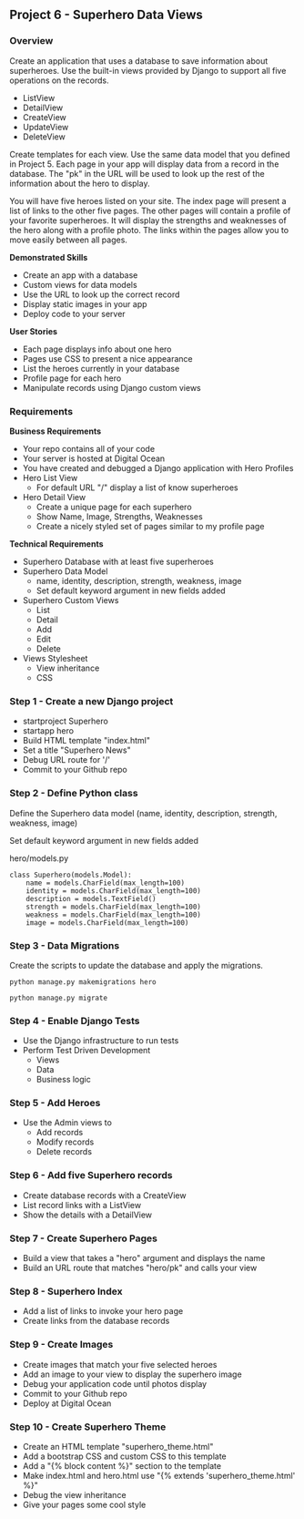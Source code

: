 ## Project 6 - Superhero Data Views


### Overview

Create an application that uses a database to save information about superheroes.
Use the built-in views provided by Django to support all five operations on
the records.

* ListView
* DetailView
* CreateView
* UpdateView
* DeleteView

Create templates for each view. Use the same data model that you defined in 
Project 5. Each page in your app will display data from a record in the
database. The "pk" in the URL will be used to look up the rest of the
information about the hero to display.

You will have five heroes listed on your site. 
The index page will present a list of links to the
other five pages. The other pages will contain a profile of your favorite
superheroes. It will display the strengths and weaknesses of the hero along with a
profile photo. The links within the pages allow you to move easily between all
pages.


**Demonstrated Skills**

* Create an app with a database
* Custom views for data models
* Use the URL to look up the correct record
* Display static images in your app
* Deploy code to your server


**User Stories**

* Each page displays info about one hero
* Pages use CSS to present a nice appearance
* List the heroes currently in your database
* Profile page for each hero
* Manipulate records using Django custom views


### Requirements

**Business Requirements**

* Your repo contains all of your code
* Your server is hosted at Digital Ocean
* You have created and debugged a Django application with Hero Profiles
* Hero List View
    * For default URL "/" display a list of know superheroes
* Hero Detail View
    * Create a unique page for each superhero
    * Show Name, Image, Strengths, Weaknesses
    * Create a nicely styled set of pages similar to my profile page

**Technical Requirements**

* Superhero Database with at least five superheroes
* Superhero Data Model
    * name, identity, description, strength, weakness, image
    * Set default keyword argument in new fields added
* Superhero Custom Views
    * List
    * Detail
    * Add
    * Edit
    * Delete
* Views Stylesheet
    * View inheritance
    * CSS



### Step 1 - Create a new Django project
* startproject Superhero
* startapp hero
* Build HTML template "index.html"
* Set a title "Superhero News"
* Debug URL route for '/'
* Commit to your Github repo


### Step 2 - Define Python class
Define the Superhero data model (name, identity, description, strength, weakness, image)

Set default keyword argument in new fields added

hero/models.py

    class Superhero(models.Model):
        name = models.CharField(max_length=100)
        identity = models.CharField(max_length=100)
        description = models.TextField()
        strength = models.CharField(max_length=100)
        weakness = models.CharField(max_length=100)
        image = models.CharField(max_length=100)


### Step 3 - Data Migrations

Create the scripts to update the database and apply the migrations.

    python manage.py makemigrations hero
    
    python manage.py migrate


### Step 4 - Enable Django Tests
* Use the Django infrastructure to run tests
* Perform Test Driven Development
    * Views
    * Data
    * Business logic


### Step 5 - Add Heroes
* Use the Admin views to 
    * Add records
    * Modify records
    * Delete records


### Step 6 - Add five Superhero records
* Create database records with a CreateView
* List record links with a ListView
* Show the details with a DetailView


### Step 7 - Create Superhero Pages
* Build a view that takes a "hero" argument and displays the name
* Build an URL route that matches "hero/pk" and calls your view


### Step 8 - Superhero Index
* Add a list of links to invoke your hero page
* Create links from the database records


### Step 9 - Create Images 
* Create images that match your five selected heroes
* Add an image to your view to display the superhero image
* Debug your application code until photos display
* Commit to your Github repo
* Deploy at Digital Ocean


### Step 10 - Create Superhero Theme
* Create an HTML template "superhero_theme.html"
* Add a bootstrap CSS and custom CSS to this template
* Add a "{% block content %}" section to the template
* Make index.html and hero.html use "{% extends 'superhero_theme.html' %}"
* Debug the view inheritance
* Give your pages some cool style


